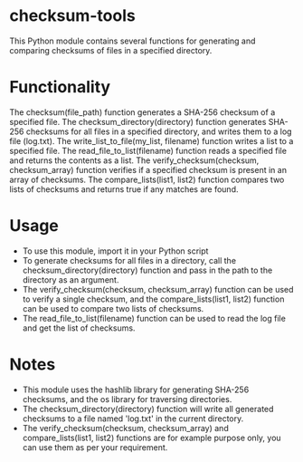 # checksum-tools
This Python module contains several functions for generating and comparing checksums of files in a specified directory.
# Functionality
The checksum(file_path) function generates a SHA-256 checksum of a specified file.
The checksum_directory(directory) function generates SHA-256 checksums for all files in a specified directory, and writes them to a log file (log.txt).
The write_list_to_file(my_list, filename) function writes a list to a specified file.
The read_file_to_list(filename) function reads a specified file and returns the contents as a list.
The verify_checksum(checksum, checksum_array) function verifies if a specified checksum is present in an array of checksums.
The compare_lists(list1, list2) function compares two lists of checksums and returns true if any matches are found.
# Usage
- To use this module, import it in your Python script
- To generate checksums for all files in a directory, call the checksum_directory(directory) function and pass in the path to the directory as an argument.
- The verify_checksum(checksum, checksum_array) function can be used to verify a single checksum, and the compare_lists(list1, list2) function can be used to compare two   lists of checksums.
- The read_file_to_list(filename) function can be used to read the log file and get the list of checksums.
# Notes
- This module uses the hashlib library for generating SHA-256 checksums, and the os library for traversing directories.
- The checksum_directory(directory) function will write all generated checksums to a file named 'log.txt' in the current directory.
- The verify_checksum(checksum, checksum_array) and compare_lists(list1, list2) functions are for example purpose only, you can use them as per your requirement.
